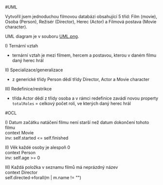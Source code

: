 #UML

Vytvořil jsem jednoduchou filmovou databázi obsahující 5 tříd: Film (movie), Osoba (Person), Režisér (Director), Herec (Actor) a Filmová postava (Movie character).

UML diagram je v souboru [UML.png](UML.png).

I) Ternární vztah
- ternární vztah je mezi filmem, hercem a postavou, kterou v daném filmu daný herec hrál

II) Specializace/generalizace
- z generické třídy Person dědí třídy Director, Actor a Movie character

III) Redefinice/restrikce
- třída Actor dědí z třídy osoba a v rámci redefinice zavádí novou property `totalRoles` = celkový počet rolí, ve kterých daný herec hrál

#OCL

I) Datum začátku natáčení filmu není starší než datum dokončení tohoto filmu \
context Movie \
inv: self.started <= self.finished

II) Věk každé osoby je alespoň 0 \
context Person \
inv: self.age >= 0

III) Každá položka v seznamu filmů má neprázdný název \
context Director \
self.directed->forall(m | m.name != "")